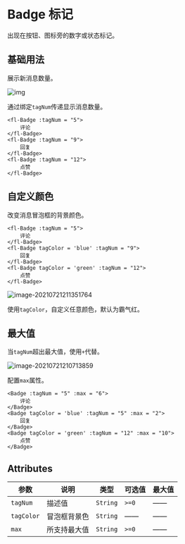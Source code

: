 # Badge 标记

出现在按钮、图标旁的数字或状态标记。

## 基础用法

展示新消息数量。

![img](file:///C:\Users\mi\AppData\Roaming\Tencent\Users\1244200081\QQ\WinTemp\RichOle\_ZPB~S[XIRQ~QFFW]VGBK01.png)

通过绑定`tagNum`传递显示消息数量。

```
<fl-Badge :tagNum = "5">
	评论
</fl-Badge>
<fl-Badge :tagNum = "9">
	回复
</fl-Badge>
<fl-Badge :tagNum = "12">
	点赞
</fl-Badge>
```



## 自定义颜色

改变消息冒泡框的背景颜色。

```
<fl-Badge :tagNum = "5">
	评论
</fl-Badge>
<fl-Badge tagColor = 'blue' :tagNum = "9">
	回复
</fl-Badge>
<fl-Badge tagColor = 'green' :tagNum = "12">
	点赞
</fl-Badge>
```

![image-20210721211351764](C:\Users\mi\AppData\Roaming\Typora\typora-user-images\image-20210721211351764.png)

使用`tagColor`，自定义任意颜色，默认为霸气红。



## 最大值

当`tagNum`超出最大值，使用`+`代替。

![image-20210721210713859](C:\Users\mi\AppData\Roaming\Typora\typora-user-images\image-20210721210713859.png)

配置`max`属性。

```
<Badge :tagNum = "5" :max = "6">
	评论
</Badge>
<Badge tagColor = 'blue' :tagNum = "5" :max = "2">
	回复
</Badge>
<Badge tagColor = 'green' :tagNum = "12" :max = "10">
	点赞
</Badge>
```



## Attributes

| 参数       | 说明         | 类型     | 可选值 | 最大值 |
| ---------- | ------------ | -------- | ------ | ------ |
| `tagNum`   | 描述值       | `String` | `>=0`  | ——     |
| `tagColor` | 冒泡框背景色 | `String` | ——     | ——     |
| `max`      | 所支持最大值 | `String` | `>=0`  | ——     |

